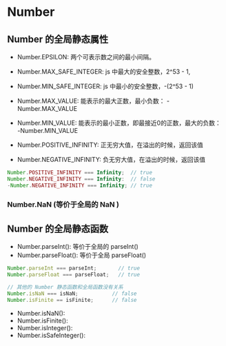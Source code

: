 # Number

## Number 的全局静态属性
* Number.EPSILON: 两个可表示数之间的最小间隔。
* Number.MAX_SAFE_INTEGER: js 中最大的安全整数，2^53 - 1, 
* Number.MIN_SAFE_INTEGER: js 中最小的安全整数，-(2^53 - 1)
* Number.MAX_VALUE: 能表示的最大正数，最小负数： -Number.MAX_VALUE
* Number.MIN_VALUE: 能表示的最小正数，即最接近0的正数，最大的负数： -Number.MIN_VALUE

* Number.POSITIVE_INFINITY: 正无穷大值，在溢出的时候，返回该值
* Number.NEGATIVE_INFINITY: 负无穷大值，在溢出的时候，返回该值
```js
Number.POSITIVE_INFINITY === Infinity;  // true
Number.NEGATIVE_INFINITY === Infinity:  // false
-Number.NEGATIVE_INFINITY === Infinity; // true
```

### Number.NaN (等价于全局的 NaN )


## Number 的全局静态函数
* Number.parseInt(): 等价于全局的 parseInt()
* Number.parseFloat(): 等价于全局 parseFloat()
```js
Number.parseInt === parseInt;       // true
Number.parseFloat === parseFloat;   // true

// 其他的 Number 静态函数和全局函数没有关系
Number.isNaN === isNaN;           // false
Number.isFinite == isFinite;      // false
```

* Number.isNaN(): 
* Number.isFinite():
* Number.isInteger():
* Number.isSafeInteger():








